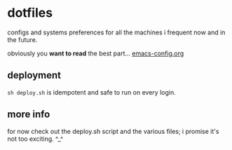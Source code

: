 # dotfiles

configs and systems preferences for all the machines i frequent now and in the future.

obviously you **want to read** the best part... [emacs-config.org](editors/emacs-config.org) 

## deployment

`sh deploy.sh` is idempotent and safe to run on every login.

## more info

for now check out the deploy.sh script and the various files; i promise it's not too exciting. ^_^
